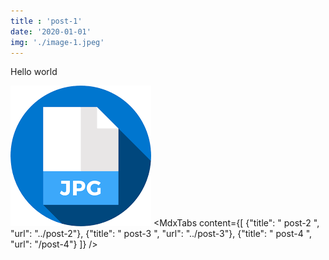 ```yaml
---
title : 'post-1'
date: '2020-01-01'
img: './image-1.jpeg'
---
```




<ColorRed>Hello world </ColorRed>

![''](./image-4.png)
<MdxTabs content={[ {"title": " post-2 ", "url": "../post-2"}, {"title": " post-3 ", "url": "../post-3"}, {"title": " post-4 ", "url": "/post-4"} ]} />